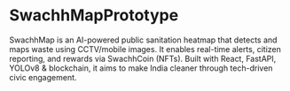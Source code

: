 # SwachhMapPrototype
SwachhMap is an AI-powered public sanitation heatmap that detects and maps waste using CCTV/mobile images. It enables real-time alerts, citizen reporting, and rewards via SwachhCoin (NFTs). Built with React, FastAPI, YOLOv8 &amp; blockchain, it aims to make India cleaner through tech-driven civic engagement.
